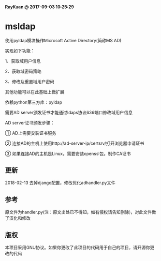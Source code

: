 #### RayKuan @ 2017-09-03 10:25:29

# msldap
使用pyldap模块操作Microsoft Active Directory(简称MS AD)  

实现如下功能：  

1、获取域用户信息  

2、获取域密码策略  

3、修改及重置域用户密码  

其他功能可以在此基础上做扩展  

依赖python第三方库：pyldap  

需要AD server颁发证书才能通过ldaps协议636端口修改域用户信息

AD server证书颁发步骤：  

① AD上需要安装证书服务  

② 连接AD的主机上使用http://ad-server-ip/certsrv/打开浏览器申请证书   

③ 如果连接AD的主机是Linux，需要安装openssl包，制作CA证书  


## 更新
2018-02-13 去掉django配置，修改优化adhandler.py文件

## 参考
原文件为handler.py(注：原文出处已不得知，如有侵权请告知删除)，对此文件做了汉化和修改

## 版权
本项目采用GNU协议。如果你更改了此项目的代码用于自己的项目，请开源你更改的代码